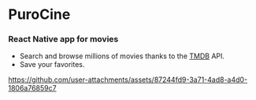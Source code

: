# PuroCine
### React Native app for movies
- Search and browse millions of movies thanks to the [TMDB](https://www.themoviedb.org/) API.
- Save your favorites.

https://github.com/user-attachments/assets/87244fd9-3a71-4ad8-a4d0-1806a76859c7

